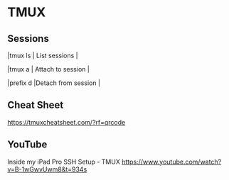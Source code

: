 # TMUX

## Sessions
|tmux ls        | List sessions       |

|tmux a         | Attach to session   | 

|prefix d       |Detach from session  |

## Cheat Sheet
https://tmuxcheatsheet.com/?rf=qrcode

## YouTube

Inside my iPad Pro SSH Setup - TMUX
https://www.youtube.com/watch?v=B-1wGwvUwm8&t=934s
